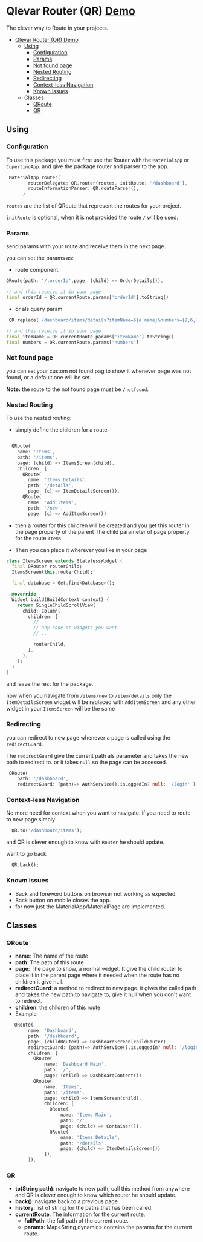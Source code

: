 # Qlevar Router (QR) [Demo](http://routerexample.qlevar.de)

The clever way to Route in your projects.

- [Qlevar Router (QR) Demo](#qlevar-router-qr-demo)
  - [Using](#using)
    - [Configuration](#configuration)
    - [Params](#params)
    - [Not found page](#not-found-page)
    - [Nested Routing](#nested-routing)
    - [Redirecting](#redirecting)
    - [Context-less Navigation](#context-less-navigation)
    - [Known issues](#known-issues)
  - [Classes](#classes)
    - [QRoute](#qroute)
    - [QR](#qr)

## Using

### Configuration

To use this package you must first use the Router with the `MaterialApp` or `CupertinoApp`. and give the package router and parser to the app.

```dart
 MaterialApp.router(
        routerDelegate: QR.router(routes, initRoute: '/dashboard'),
        routeInformationParser: QR.routeParser(),
      )
```

`routes` are the list of QRoute that represent the routes for your project.

`initRoute` is optional, when it is not provided the route `/` will be used.

### Params

send params with your route and receive them in the next page.

you can set the params as:

- route component:

```dart
QRoute(path: '/:orderId',page: (child) => OrderDetails()),

// and this receive it in your page
final orderId = QR.currentRoute.params['orderId'].toString()
```

- or als query param

```dart
 QR.replace('/dashboard/items/details?itemName=${e.name}&numbers=[2,6,7]')

// and this receive it in your page
final itemName = QR.currentRoute.params['itemName'].toString()
final numbers = QR.currentRoute.params['numbers']
```

### Not found page

you can set your custom not found pag to show it whenever page was not found, or a default one will be set.

**Note:** the route to the not found page must be `/notfound`.

### Nested Routing

To use the nested routing:

- simply define the children for a route

```dart

  QRoute(
    name: 'Items',
    path: '/items',
    page: (child) => ItemsScreen(child),
    children: [
      QRoute(
        name: 'Items Details',
        path: '/details',
        page: (c) => ItemDetailsScreen()),
      QRoute(
        name: 'Add Items',
        path: '/new',
        page: (c) => AddItemScreen())

```

- then a router for this children will be created and you get this router in the page property of the parent
The child parameter of page property for the route `Items`

- Then you can place it wherever you like in your page

```dart
class ItemsScreen extends StatelessWidget {
  final QRouter routerChild;
  ItemsScreen(this.routerChild);

  final database = Get.find<Database>();

  @override
  Widget build(BuildContext context) {
    return SingleChildScrollView(
      child: Column(
        children: [
          // ...
          // any code or widgets you want
          // ...

          routerChild,
        ],
      ),
    );
  }
}

```

and leave the rest for the package.

now when you navigate from `/items/new` to `/item/details` only the `ItemDetailsScreen` widget will be replaced with `AddItemScreen` and any other widget in your `ItemsScreen` will be the same

### Redirecting

you can redirect to new page whenever a page is called using the `redirectGuard`.

The `redirectGuard` give the current path als parameter and takes the new path to redirect to.
or it takes `null` so the page can be accessed.

```dart
 QRoute(
    path: '/dashboard',
    redirectGuard: (path)=> AuthService().isLoggedIn? null: '/login' )
```

### Context-less Navigation

No more need for context when you want to navigate.
if you need to route to new page simply

```dart
  QR.to('/dashboard/items');
```

and QR is clever enough to know with `Router` he should update.

want to go back

```dart
  QR.back();
```

### Known issues

- Back and foreword buttons on browser not working as expected.
- Back button on mobile closes the app.
- for now just the MaterialApp/MaterialPage are implemented.

## Classes

### QRoute

- **name**:
The name of the route
- **path**:
The path of this route
- **page**:
The page to show, a normal widget.
It give the child router to place it in the parent page where it needed
when the route has no children it give null.
- **redirectGuard**: a method to redirect to new page.
it gives the called path and takes the new path to navigate to, give it null when you don't want to redirect.
- **children**: the children of this route
- Example

```dart
   QRoute(
        name: 'Dashboard',
        path: '/dashboard',
        page: (childRouter) => DashboardScreen(childRouter),
        redirectGuard: (path)=> AuthService().isLoggedIn? null: '/login',
        children: [
          QRoute(
              name: 'Dashboard Main',
              path: '/',
              page: (child) => DashboardContent()),
          QRoute(
              name: 'Items',
              path: '/items',
              page: (child) => ItemsScreen(child),
              children: [
                QRoute(
                    name: 'Items Main',
                    path: '/',
                    page: (child) => Container()),
                QRoute(
                    name: 'Items Details',
                    path: '/details',
                    page: (child) => ItemDetailsScreen())
              ]),
        ]),
```

### QR

- **to(String path)**: navigate to new path, call this method from anywhere and QR is clever enough to know which router he should update.
- **back()**: navigate back to a previous page.
- **history**: list of string for the paths that has been called.
- **currentRoute**: The information for the current route.
  - **fullPath**: the full path of the current route.
  - **params**: Map<String,dynamic> contains the params for the current route.
